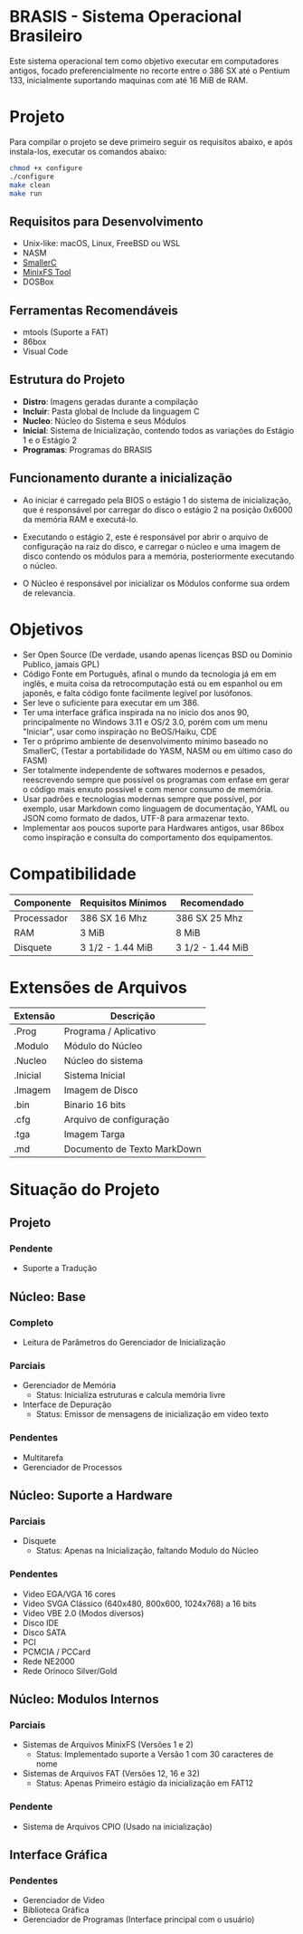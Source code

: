 # BRASIS - Sistema Operacional Brasileiro

Este sistema operacional tem como objetivo executar em computadores antigos, focado preferencialmente no recorte entre o 386 SX até o Pentium 133, inicialmente suportando maquinas com até 16 MiB de RAM.

# Projeto

Para compilar o projeto se deve primeiro seguir os requisítos abaixo, e após instala-los, executar os comandos abaixo:

```sh
chmod +x configure
./configure
make clean
make run
```


## Requisitos para Desenvolvimento

- Unix-like: macOS, Linux, FreeBSD ou WSL
- NASM
- [SmallerC](https://github.com/humbertocsjr/SmallerC)
- [MinixFS Tool](https://github.com/humbertocsjr/minixfs)
- DOSBox

## Ferramentas Recomendáveis

- mtools (Suporte a FAT)
- 86box
- Visual Code

## Estrutura do Projeto

- **Distro**: Imagens geradas durante a compilação
- **Incluir**: Pasta global de Include da linguagem C
- **Nucleo**: Núcleo do Sistema e seus Módulos
- **Inicial**: Sistema de Inicialização, contendo todos as variações do Estágio 1 e o Estágio 2
- **Programas**: Programas do BRASIS

## Funcionamento durante a inicialização

- Ao iniciar é carregado pela BIOS o estágio 1 do sistema de inicialização, que é responsável por carregar do disco o estágio 2 na posição 0x6000 da memória RAM e executá-lo.

- Executando o estágio 2, este é responsável por abrir o arquivo de configuração na raiz do disco, e carregar o núcleo e uma imagem de disco contendo os módulos para a memória, posteriormente executando o núcleo.

- O Núcleo é responsável por inicializar os Módulos conforme sua ordem de relevancia.

# Objetivos

- Ser Open Source (De verdade, usando apenas licenças BSD ou Dominio Publico, jamais GPL)
- Código Fonte em Português, afinal o mundo da tecnologia já em em inglês, e muita coisa da retrocomputação está ou em espanhol ou em japonês, e falta código fonte facilmente legível por lusófonos.
- Ser leve o suficiente para executar em um 386.
- Ter uma interface gráfica inspirada na no inicio dos anos 90, principalmente no Windows 3.11 e OS/2 3.0, porém com um menu "Iniciar", usar como inspiração no BeOS/Haiku, CDE
- Ter o próprimo ambiente de desenvolvimento mínimo baseado no SmallerC, (Testar a portabilidade do YASM, NASM ou em último caso do FASM)
- Ser totalmente independente de softwares modernos e pesados, reescrevendo sempre que possível os programas com enfase em gerar o código mais enxuto possível e com menor consumo de memória.
- Usar padrões e tecnologias modernas sempre que possível, por exemplo, usar Markdown como linguagem de documentação, YAML ou JSON como formato de dados, UTF-8 para armazenar texto.
- Implementar aos poucos suporte para Hardwares antigos, usar 86box como inspiração e consulta do comportamento dos equipamentos.

# Compatibilidade

| Componente | Requisitos Mínimos | Recomendado |
|------------|--------------------|-------------|
| Processador| 386 SX 16 Mhz      | 386 SX 25 Mhz |
| RAM        | 3 MiB              | 8 MiB       |
| Disquete   | 3 1/2 - 1.44 MiB   | 3 1/2 - 1.44 MiB |

# Extensões de Arquivos

| Extensão | Descrição |
|----------|-----------|
| .Prog | Programa / Aplicativo |
| .Modulo | Módulo do Núcleo |
| .Nucleo | Núcleo do sistema |
| .Inicial | Sistema Inicial |
| .Imagem | Imagem de Disco |
| .bin | Binario 16 bits |
| .cfg | Arquivo de configuração |
| .tga | Imagem Targa |
| .md | Documento de Texto MarkDown|


# Situação do Projeto

## Projeto

### Pendente

- Suporte a Tradução

## Núcleo: Base

### Completo

- Leitura de Parâmetros do Gerenciador de Inicialização

### Parciais

- Gerenciador de Memória
    - Status: Inicializa estruturas e calcula memória livre
- Interface de Depuração
    - Status: Emissor de mensagens de inicialização em video texto

### Pendentes

- Multitarefa
- Gerenciador de Processos

## Núcleo: Suporte a Hardware

### Parciais

- Disquete
    - Status: Apenas na Inicialização, faltando Modulo do Núcleo

### Pendentes

- Video EGA/VGA 16 cores
- Video SVGA Clássico (640x480, 800x600, 1024x768) a 16 bits
- Video VBE 2.0 (Modos diversos)
- Disco IDE
- Disco SATA
- PCI
- PCMCIA / PCCard
- Rede NE2000
- Rede Orinoco Silver/Gold

## Núcleo: Modulos Internos

### Parciais

- Sistemas de Arquivos MinixFS (Versões 1 e 2)
    - Status: Implementado suporte a Versão 1 com 30 caracteres de nome
- Sistemas de Arquivos FAT (Versões 12, 16 e 32)
    - Status: Apenas Primeiro estágio da inicialização em FAT12

### Pendente

- Sistema de Arquivos CPIO (Usado na inicialização)

## Interface Gráfica

### Pendentes

- Gerenciador de Video
- Biblioteca Gráfica
- Gerenciador de Programas (Interface principal com o usuário)